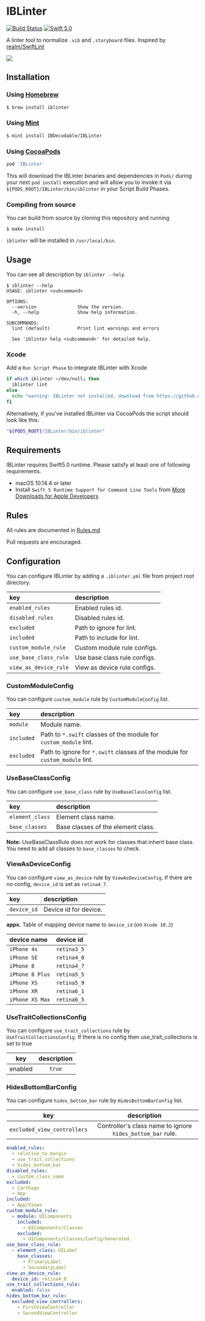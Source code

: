 # IBLinter
[![Build Status](https://travis-ci.org/IBDecodable/IBLinter.svg?branch=master)](https://travis-ci.org/IBDecodable/IBLinter)
[![Swift 5.0](https://img.shields.io/badge/Swift-5.0-orange.svg?style=flat)](https://developer.apple.com/swift/)


A linter tool to normalize `.xib` and `.storyboard` files. Inspired by [realm/SwiftLint](https://github.com/realm/SwiftLint)

![](assets/warning.png)

## Installation

### Using [Homebrew](http://brew.sh/)

```sh
$ brew install iblinter
```

### Using [Mint](https://github.com/yonaskolb/Mint)

```sh
$ mint install IBDecodable/IBLinter
```

### Using [CocoaPods](https://cocoapods.org)

```sh
pod 'IBLinter'
```

This will download the IBLinter binaries and dependencies in `Pods/` during your next
`pod install` execution and will allow you to invoke it via `${PODS_ROOT}/IBLinter/bin/iblinter`
in your Script Build Phases.

### Compiling from source

You can build from source by cloning this repository and running
```
$ make install
```
`iblinter` will be installed in `/usr/local/bin`.

## Usage

You can see all description by `iblinter --help`

```
$ iblinter --help
USAGE: iblinter <subcommand>

OPTIONS:
  --version               Show the version.
  -h, --help              Show help information.

SUBCOMMANDS:
  lint (default)          Print lint warnings and errors

  See 'iblinter help <subcommand>' for detailed help.
```

### Xcode

Add a `Run Script Phase` to integrate IBLinter with Xcode

```sh
if which iblinter >/dev/null; then
  iblinter lint
else
  echo "warning: IBLinter not installed, download from https://github.com/IBDecodable/IBLinter"
fi
```

Alternatively, if you've installed IBLinter via CocoaPods the script should look like this:

```sh
"${PODS_ROOT}/IBLinter/bin/iblinter"
```

## Requirements

IBLinter requires Swift5.0 runtime. Please satisfy at least one of following requirements.

 - macOS 10.14.4 or later
 - Install `Swift 5 Runtime Support for Command Line Tools` from [More Downloads for Apple Developers](https://developer.apple.com/download/more/)

## Rules

All rules are documented in [Rules.md](Rules.md)

Pull requests are encouraged.


## Configuration

You can configure IBLinter by adding a `.iblinter.yml` file from project root directory.


| key                  | description                 |
|:---------------------|:--------------------------- |
| `enabled_rules`      | Enabled rules id.           |
| `disabled_rules`     | Disabled rules id.          |
| `excluded`           | Path to ignore for lint.    |
| `included`           | Path to include for lint.   |
| `custom_module_rule` | Custom module rule configs. |
| `use_base_class_rule`| Use base class rule configs.|
| `view_as_device_rule`| View as device rule configs.|

### CustomModuleConfig

You can configure `custom_module` rule by `CustomModuleConfig` list.

| key        | description                                                                  |
|:-----------|:---------------------------------------------------------------------------- |
| `module`   | Module name.                                                                 |
| `included` | Path to `*.swift` classes of the module for `custom_module` lint.            |
| `excluded` | Path to ignore for `*.swift` classes of the module for `custom_module` lint. |

### UseBaseClassConfig

You can configure `use_base_class` rule by `UseBaseClassConfig` list.

| key               | description                        |
|:------------------|:---------------------------------- |
| `element_class`   | Element class name.                |
| `base_classes`    | Base classes of the element class. |

**Note:** UseBaseClassRule does not work for classes that inherit base class. You need to add all classes to `base_classes` to check.

### ViewAsDeviceConfig

You can configure `view_as_device` rule by `ViewAsDeviceConfig`. If there are no config, `device_id` is set as `retina4_7`.  

| key               | description                        |
|:------------------|:---------------------------------- |
| `device_id`       | Device id for device.              |

**appx.** Table of mapping device name to `device_id` (on `Xcode 10.2`) 

| device name       | device id            |
|:------------------|:-------------------- |
| `iPhone 4s`       | `retina3_5`          |
| `iPhone SE`       | `retina4_0`          |
| `iPhone 8`        | `retina4_7`          |
| `iPhone 8 Plus`   | `retina5_5`          |
| `iPhone XS`       | `retina5_9`          |
| `iPhone XR`       | `retina6_1`          |
| `iPhone XS Max`   | `retina6_5`          |

### UseTraitCollectionsConfig

You can configure `use_trait_collections` rule by `UseTraitCollectionsConfig`. If there is no config then use_trait_collections is set to true

|    key   | description |
|:---------------:|:---------------:|
|   enabled  |  `true` |

### HidesBottomBarConfig

You can configure `hides_bottom_bar` rule by `HidesBottomBarConfig` list.

|    key   | description |
|:---------------:|:---------------:|
|   `excluded_view_controllers`  |  Controller's class name to ignore `hides_bottom_bar` rule. |

```yaml
enabled_rules:
  - relative_to_margin
  - use_trait_collections
  - hides_bottom_bar
disabled_rules:
  - custom_class_name
excluded:
  - Carthage
  - App
included:
  - App/Views
custom_module_rule:
  - module: UIComponents
    included:
      - UIComponents/Classes
    excluded:
      - UIComponents/Classes/Config/Generated
use_base_class_rule:
  - element_class: UILabel
    base_classes:
      - PrimaryLabel
      - SecondaryLabel
view_as_device_rule:
  device_id: retina4_0
use_trait_collections_rule:
  enabled: false
hides_bottom_bar_rule:
  excluded_view_controllers:
    - FirstViewController
    - SecondViewController
```

